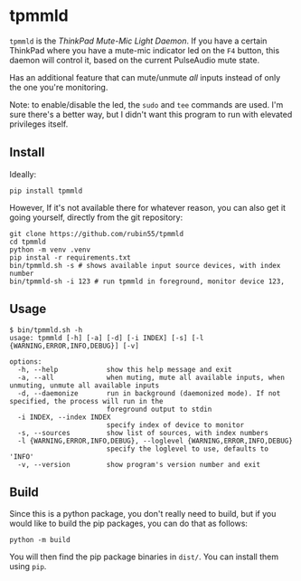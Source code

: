 # tpmmld

`tpmmld` is the *ThinkPad Mute-Mic Light Daemon*. If you have a certain
ThinkPad where you have a mute-mic indicator led on the `F4` button, this
daemon will control it, based on the current PulseAudio mute state.

Has an additional feature that can mute/unmute *all* inputs instead of only
the one you're monitoring.

Note: to enable/disable the led, the `sudo` and `tee` commands are used.
I'm sure there's a better way, but I didn't want this program to run with
elevated privileges itself.


## Install

Ideally:

```shell
pip install tpmmld
```

However, If it's not available there for whatever reason, you can also get
it going yourself, directly from the git repository:

```shell
git clone https://github.com/rubin55/tpmmld
cd tpmmld
python -m venv .venv
pip instal -r requirements.txt
bin/tpmmld.sh -s # shows available input source devices, with index number
bin/tpmmld-sh -i 123 # run tpmmld in foreground, monitor device 123,
```

## Usage

```text
$ bin/tpmmld.sh -h
usage: tpmmld [-h] [-a] [-d] [-i INDEX] [-s] [-l {WARNING,ERROR,INFO,DEBUG}] [-v]

options:
  -h, --help            show this help message and exit
  -a, --all             when muting, mute all available inputs, when unmuting, unmute all available inputs
  -d, --daemonize       run in background (daemonized mode). If not specified, the process will run in the
                        foreground output to stdin
  -i INDEX, --index INDEX
                        specify index of device to monitor
  -s, --sources         show list of sources, with index numbers
  -l {WARNING,ERROR,INFO,DEBUG}, --loglevel {WARNING,ERROR,INFO,DEBUG}
                        specify the loglevel to use, defaults to 'INFO'
  -v, --version         show program's version number and exit
```

## Build

Since this is a python package, you don't really need to build, but if you
would like to build the pip packages, you can do that as follows:

```shell
python -m build
```

You will then find the pip package binaries in `dist/`. You can install
them using `pip`.
